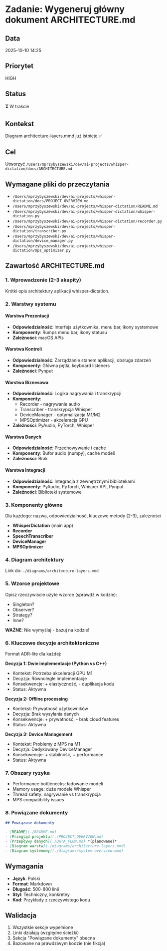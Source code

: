 # Zadanie: Wygeneruj główny dokument ARCHITECTURE.md

## Data
2025-10-10 14:25

## Priorytet  
HIGH

## Status
⏳ W trakcie

## Kontekst
Diagram architecture-layers.mmd już istnieje ✅

## Cel
Utworzyć `/Users/mprzybyszewski/dev/ai-projects/whisper-dictation/docs/ARCHITECTURE.md`

## Wymagane pliki do przeczytania
- `/Users/mprzybyszewski/dev/ai-projects/whisper-dictation/docs/PROJECT_OVERVIEW.md`
- `/Users/mprzybyszewski/dev/ai-projects/whisper-dictation/README.md`
- `/Users/mprzybyszewski/dev/ai-projects/whisper-dictation/whisper-dictation.py`
- `/Users/mprzybyszewski/dev/ai-projects/whisper-dictation/recorder.py`
- `/Users/mprzybyszewski/dev/ai-projects/whisper-dictation/transcriber.py`
- `/Users/mprzybyszewski/dev/ai-projects/whisper-dictation/device_manager.py`
- `/Users/mprzybyszewski/dev/ai-projects/whisper-dictation/mps_optimizer.py`

## Zawartość ARCHITECTURE.md

### 1. Wprowadzenie (2-3 akapity)
Krótki opis architektury aplikacji whisper-dictation.

### 2. Warstwy systemu

#### Warstwa Prezentacji
- **Odpowiedzialność**: Interfejs użytkownika, menu bar, ikony systemowe
- **Komponenty**: Rumps menu bar, ikony statusu
- **Zależności**: macOS APIs

#### Warstwa Kontroli  
- **Odpowiedzialność**: Zarządzanie stanem aplikacji, obsługa zdarzeń
- **Komponenty**: Główna pętla, keyboard listeners
- **Zależności**: Pynput

#### Warstwa Biznesowa
- **Odpowiedzialność**: Logika nagrywania i transkrypcji
- **Komponenty**: 
  - Recorder - nagrywanie audio
  - Transcriber - transkrypcja Whisper
  - DeviceManager - optymalizacja M1/M2
  - MPSOptimizer - akceleracja GPU
- **Zależności**: PyAudio, PyTorch, Whisper

#### Warstwa Danych
- **Odpowiedzialność**: Przechowywanie i cache
- **Komponenty**: Bufor audio (numpy), cache modeli
- **Zależności**: Brak

#### Warstwa Integracji
- **Odpowiedzialność**: Integracja z zewnętrznymi bibliotekami
- **Komponenty**: PyAudio, PyTorch, Whisper API, Pynput
- **Zależności**: Biblioteki systemowe

### 3. Komponenty główne

Dla każdego: nazwa, odpowiedzialność, kluczowe metody (2-3), zależności

- **WhisperDictation** (main app)
- **Recorder** 
- **SpeechTranscriber**
- **DeviceManager**
- **MPSOptimizer**

### 4. Diagram architektury
Link do: `./diagrams/architecture-layers.mmd`

### 5. Wzorce projektowe
Opisz rzeczywiście użyte wzorce (sprawdź w kodzie):
- Singleton?
- Observer?
- Strategy?
- Inne?

**WAŻNE**: Nie wymyślaj - bazuj na kodzie!

### 6. Kluczowe decyzje architektoniczne

Format ADR-lite dla każdej:

**Decyzja 1: Dwie implementacje (Python vs C++)**
- Kontekst: Potrzeba akceleracji GPU M1
- Decyzja: Równoległe implementacje
- Konsekwencje: + elastyczność, - duplikacja kodu
- Status: Aktywna

**Decyzja 2: Offline processing**
- Kontekst: Prywatność użytkowników
- Decyzja: Brak wysyłania danych
- Konsekwencje: + prywatność, - brak cloud features
- Status: Aktywna

**Decyzja 3: Device Management**
- Kontekst: Problemy z MPS na M1
- Decyzja: Dedykowany DeviceManager
- Konsekwencje: + stabilność, + performance
- Status: Aktywna

### 7. Obszary ryzyka
- Performance bottlenecks: ładowanie modeli
- Memory usage: duże modele Whisper
- Thread safety: nagrywanie vs transkrypcja
- MPS compatibility issues

### 8. Powiązane dokumenty
```markdown
## Powiązane dokumenty

- [README](./README.md)
- [Przegląd projektu](./PROJECT_OVERVIEW.md)
- [Przepływy danych](./DATA_FLOW.md) *(planowane)*
- [Diagram warstw](./diagrams/architecture-layers.mmd)
- [Diagram systemowy](./diagrams/system-overview.mmd)
```

## Wymagania
- **Język**: Polski
- **Format**: Markdown
- **Długość**: 500-800 linii
- **Styl**: Techniczny, konkretny
- **Kod**: Przykłady z rzeczywistego kodu

## Walidacja
1. Wszystkie sekcje wypełnione
2. Linki działają (względne ścieżki)
3. Sekcja "Powiązane dokumenty" obecna
4. Bazowane na prawdziwym kodzie (nie fikcja)
